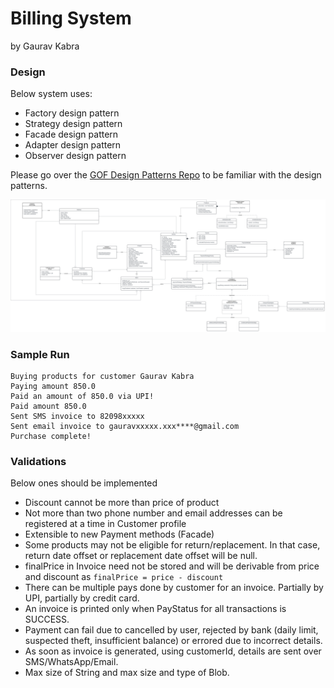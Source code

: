 # Billing System
by Gaurav Kabra

### Design
Below system uses:
- Factory design pattern
- Strategy design pattern
- Facade design pattern
- Adapter design pattern
- Observer design pattern

Please go over the <a href="https://github.com/kabragaurav/gof-design-patterns">GOF Design Patterns Repo</a> to be familiar with the design patterns.

![](./assets/images/billingSystemLLD.svg)

### Sample Run
```text
Buying products for customer Gaurav Kabra
Paying amount 850.0
Paid an amount of 850.0 via UPI!
Paid amount 850.0
Sent SMS invoice to 82098xxxxx
Sent email invoice to gauravxxxxx.xxx****@gmail.com
Purchase complete!
```
### Validations 
Below ones should be implemented
- Discount cannot be more than price of product
- Not more than two phone number and email addresses can be registered at a time in Customer profile
- Extensible to new Payment methods (Facade)
- Some products may not be eligible for return/replacement. In that case, return date offset or replacement date offset will be null.
- finalPrice in Invoice need not be stored and will be derivable from price and discount as `finalPrice = price - discount`
- There can be multiple pays done by customer for an invoice. Partially by UPI, partially by credit card.
- An invoice is printed only when PayStatus for all transactions is SUCCESS.
- Payment can fail due to cancelled by user, rejected by bank (daily limit, suspected theft, insufficient balance) or errored due to incorrect details.
- As soon as invoice is generated, using customerId, details are sent over SMS/WhatsApp/Email.
- Max size of String and max size and type of Blob.